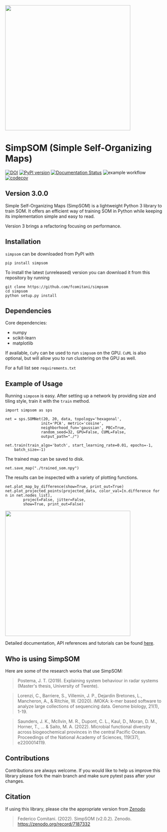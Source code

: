 <img src="docs/figs/sps_logo.png" width=400, padding=100>

# SimpSOM (Simple Self-Organizing Maps)

[![DOI](https://zenodo.org/badge/91130860.svg)](https://zenodo.org/badge/latestdoi/91130860)
[![PyPI version](https://badge.fury.io/py/simpsom.svg)](https://badge.fury.io/py/simpsom)
[![Documentation Status](https://readthedocs.org/projects/simpsom/badge/?version=latest)](https://simpsom.readthedocs.io/en/latest/?badge=latest)
![example workflow](https://github.com/fcomitani/simpsom/actions/workflows/pytest.yml/badge.svg)
[![codecov](https://codecov.io/gh/fcomitani/simpsom/branch/main/graph/badge.svg?token=2OHOCO0O4I)](https://codecov.io/gh/fcomitani/simpsom)

## Version 3.0.0

Simple Self-Organizing Maps (SimpSOM) is a lightweight Python 3 library to train SOM. 
It offers an efficient way of training SOM in Python 
while keeping its implementation simple and easy to read.

Version 3 brings a refactoring focusing on performance.

## Installation

`simpsom` can be downloaded from PyPI with 

    pip install simpsom

To install the latest (unreleased) version you can download it from this repository by running 
 
    git clone https://github.com/fcomitani/simpsom
    cd simpsom
    python setup.py install

## Dependencies

Core dependencies:

   - numpy
   - scikit-learn
   - matplotlib

If available, `CuPy` can be used to run `simpsom` on the GPU.
`CuML` is also optional, but will allow you 
to run clustering on the GPU as well.

For a full list see `requirements.txt`

## Example of Usage

Running `simposm` is easy. After setting up a network by providing size and tiling style,
train it with the `train` method. 

    import simpsom as sps

    net = sps.SOMNet(20, 20, data, topology='hexagonal', 
                    init='PCA', metric='cosine',
                    neighborhood_fun='gaussian', PBC=True,
                    random_seed=32, GPU=False, CUML=False,
                    output_path="./")

    net.train(train_algo='batch', start_learning_rate=0.01, epochs=-1, 
        batch_size=-1)

The trained map can be saved to disk.

    net.save_map("./trained_som.npy")

The results can be inspected with a variety of plotting functions.

    net.plot_map_by_difference(show=True, print_out=True)
    net.plot_projected_points(projected_data, color_val=[n.difference for n in net.nodes_list],
            project=False, jitter=False, 
            show=True, print_out=False)

<p float="left">
  <img src="./docs/figs/som_difference.png" width="400" /> 
</p>

Detailed documentation, API references and tutorials can be found [here](https://simpsom.readthedocs.io/en/latest/).
    
## Who is using SimpSOM

Here are some of the research works that use SimpSOM:

> Postema, J. T. (2019). Explaining system behaviour in radar systems (Master's thesis, University of Twente).

> Lorenzi, C., Barriere, S., Villemin, J. P., Dejardin Bretones, L., Mancheron, A., & Ritchie, W. (2020). iMOKA: k-mer based software to analyze large collections of sequencing data. Genome biology, 21(1), 1-19.

> Saunders, J. K., McIlvin, M. R., Dupont, C. L., Kaul, D., Moran, D. M., Horner, T., ... & Saito, M. A. (2022). Microbial functional diversity across biogeochemical provinces in the central Pacific Ocean. Proceedings of the National Academy of Sciences, 119(37), e2200014119.

## Contributions

Contributions are always welcome. If you would like to help us improve this library please fork the main branch and make sure pytest pass after your changes.

## Citation
<!-- To update with JOSS -->

If using this library, please cite the appropriate version from [Zenodo](https://zenodo.org/badge/latestdoi/91130860)

> Federico Comitani. (2022). SimpSOM (v2.0.2). Zenodo. https://zenodo.org/record/7187332

